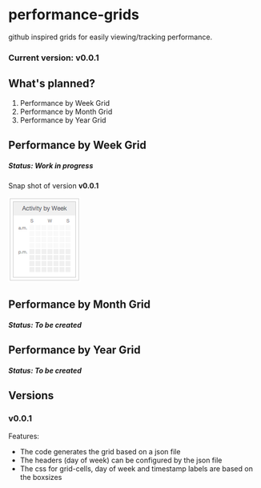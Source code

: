 # performance-grids

github inspired grids for easily viewing/tracking performance.

### Current version: v0.0.1

## What's planned?

1. Performance by Week Grid
2. Performance by Month Grid
3. Performance by Year Grid

## Performance by Week Grid

##### Status: Work in progress

Snap shot of version **v0.0.1**

![v0.0.1](snapshots/weekgrid-v0.0.1.png)

## Performance by Month Grid

##### Status: To be created

## Performance by Year Grid

##### Status: To be created

## Versions

### v0.0.1

Features:

- The code generates the grid based on a json file
- The headers (day of week) can be configured by the json file
- The css for grid-cells, day of week and timestamp labels are based on the boxsizes